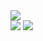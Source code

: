 <div>
  <img align="top" src="https://github-readme-stats.vercel.app/api/top-langs?username=blakeboll&theme=tokyonight&border_radius=50&layout=compact&card_width=445&custom_title=My repos consist of..."/>
</div>

<span>
  <img align="top" src="https://github-readme-stats.vercel.app/api?username=blakeboll&show_icons=true&theme=tokyonight&count_private=true&hide=stars&border_radius=50&hide_title=true"/>
</span>

<span>
  <img align="top" src="https://github-readme-stats.vercel.app/api/wakatime?username=blucky36&theme=tokyonight&border_radius=50&range=last_7_days&layout=compact&custom_title=7 day retrospective"/>
</span>


